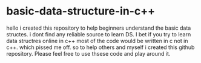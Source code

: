 # basic-data-structure-in-c++
hello i created this repository to help beginners understand the basic data structes.
i dont find any reliable source to learn DS.
I bet if you try to learn data structres online in c++ most of the code would be written in c not in c++.
which pissed me off. so to help others and myself i created this github repository.
Please feel free to use thsese code and play around it.
